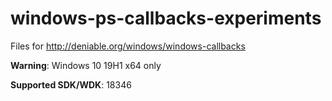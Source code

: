 # windows-ps-callbacks-experiments

Files for http://deniable.org/windows/windows-callbacks

**Warning**: Windows 10 19H1 x64 only

**Supported SDK/WDK**: 18346
